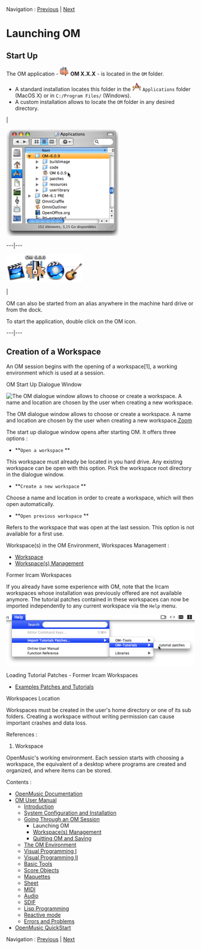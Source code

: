 Navigation : [Previous](Goingthrough "page précédente\(Going
Through an OM Session\)") | [Next](Workspace(s) "page
suivante\(Workspace(s) Management\)")

# Launching OM

## Start Up

The OM application - ![](../res/omicon_icon.png) **OM X.X.X** - is located in
the `OM` folder.

  * A standard installation locates this folder in the ![](../res/app_icon.png) `Applications` folder (MacOS X) or in `C:/Program Files/` (Windows). 
  * A custom installation allows to locate the `OM` folder in any desired directory. 

|

![](../res/omappfolder.png)  
  
---|---  
  
![](../res/dock.png)

|

OM can also be started from an alias anywhere in the machine hard drive or
from the dock.

To start the application, double click on the OM icon.  
  
---|---  
  
## Creation of a Workspace

An OM session begins with the opening of a workspace[1], a working environment
which is used at a session.

OM Start Up Dialogue Window

![The OM dialogue window allows to choose or create a workspace. A name and
location are chosen by the user when creating a new
workspace.](../res/InstalWindow_scr.png)

The OM dialogue window allows to choose or create a workspace. A name and
location are chosen by the user when creating a new
workspace.[Zoom](../res/InstalWindow_scr_1.png "Zoom \(nouvelle fenêtre\)")

The start up dialogue window opens after starting OM. It offers three options
:

  * **`Open a workspace` **

This workspace must already be located in you hard drive. Any existing
workspace can be open with this option. Pick the workspace root directory in
the dialogue window.

  * **`Create a new workspace` **

Choose a name and location in order to create a workspace, which will then
open automatically.

  * **`Open previous workspace` **

Refers to the workspace that was open at the last session. This option is not
available for a first use.

Workspace(s) in the OM Environment, Workspaces Management :

  * [Workspace](Workspace)
  * [Workspace(s) Management](Workspace(s))

Former Ircam Workspaces

If you already have some experience with OM, note that the Ircam workspaces
whose installation was previously offered are not available anymore. The
tutorial patches contained in these workspaces can now be imported
independently to any current workspace via the `Help` menu.

![](../res/importtuto.png)

Loading Tutorial Patches - Former Ircam Workspaces

  * [Examples Patches and Tutorials](Tutorials)

Workspaces Location

Workspaces must be created in the user's home directory or one of its sub
folders. Creating a workspace without writing permission can cause important
crashes and data loss.

References :

  1. Workspace

OpenMusic's working environment. Each session starts with choosing a
workspace, the equivalent of a desktop where programs are created and
organized, and where items can be stored.

Contents :

  * [OpenMusic Documentation](OM-Documentation)
  * [OM User Manual](OM-User-Manual)
    * [Introduction](00-Contents)
    * [System Configuration and Installation](Installation)
    * [Going Through an OM Session](Goingthrough)
      * Launching OM
      * [Workspace(s) Management](Workspace(s))
      * [Quitting OM and Saving](QuittingSaving)
    * [The OM Environment](Environment)
    * [Visual Programming I](BasicVisualProgramming)
    * [Visual Programming II](AdvancedVisualProgramming)
    * [Basic Tools](BasicObjects)
    * [Score Objects](ScoreObjects)
    * [Maquettes](Maquettes)
    * [Sheet](Sheet)
    * [MIDI](MIDI)
    * [Audio](Audio)
    * [SDIF](SDIF)
    * [Lisp Programming](Lisp)
    * [Reactive mode](Reactive)
    * [Errors and Problems](errors)
  * [OpenMusic QuickStart](QuickStart-Chapters)

Navigation : [Previous](Goingthrough "page précédente\(Going
Through an OM Session\)") | [Next](Workspace(s) "page
suivante\(Workspace(s) Management\)")


